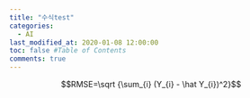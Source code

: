 ```yaml
---
title: "수식test"
categories: 
  - AI
last_modified_at: 2020-01-08 12:00:00
toc: false #Table of Contents
comments: true
---
```

$$RMSE=\sqrt {\sum_{i} (Y_{i} - \hat Y_{i})^2}$$


```python

```
